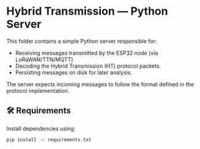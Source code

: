 # Hybrid Transmission — Python Server

This folder contains a simple Python server responsible for:

- Receiving messages transmitted by the ESP32 node (via LoRaWAN/TTN/MQTT).
- Decoding the Hybrid Transmission (HT) protocol packets.
- Persisting messages on disk for later analysis.

The server expects incoming messages to follow the format defined in the protocol implementation.

## 🛠️ Requirements

Install dependencies using:

```bash
pip install -r requirements.txt
